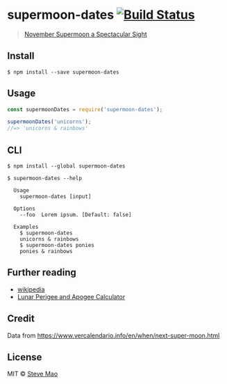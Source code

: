# supermoon-dates [![Build Status](https://travis-ci.org/stevemao/supermoon-dates.svg?branch=master)](https://travis-ci.org/stevemao/supermoon-dates)

> [November Supermoon a Spectacular Sight](https://www.nasa.gov/feature/goddard/2016/novembers-spectacular-supermoon)


## Install

```
$ npm install --save supermoon-dates
```


## Usage

```js
const supermoonDates = require('supermoon-dates');

supermoonDates('unicorns');
//=> 'unicorns & rainbows'
```


## CLI

```
$ npm install --global supermoon-dates
```

```
$ supermoon-dates --help

  Usage
    supermoon-dates [input]

  Options
    --foo  Lorem ipsum. [Default: false]

  Examples
    $ supermoon-dates
    unicorns & rainbows
    $ supermoon-dates ponies
    ponies & rainbows
```


## Further reading

- [wikipedia](https://en.wikipedia.org/wiki/Supermoon)
- [Lunar Perigee and Apogee Calculator](https://www.fourmilab.ch/earthview/pacalc.html)


## Credit

Data from https://www.vercalendario.info/en/when/next-super-moon.html


## License

MIT © [Steve Mao](https://github.com/stevemao)
